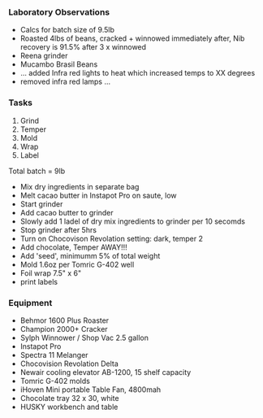 
### Laboratory Observations
- Calcs for batch size of 9.5lb
- Roasted 4lbs of beans, cracked + winnowed immediately after, Nib recovery is 91.5% after 3 x winnowed
- Reena grinder
- Mucambo Brasil Beans
- ... added Infra red lights to heat which increased temps to XX degrees
- removed infra red lamps ...


### Tasks
1. Grind
2. Temper
3. Mold
4. Wrap
5. Label

Total batch = 9lb
- Mix dry ingredients in separate bag
- Melt cacao butter in Instapot Pro on saute, low
- Start grinder 
- Add cacao butter to grinder 
- Slowly add 1 ladel of dry mix ingredients to grinder per 10 secomds 
- Stop grinder after 5hrs
- Turn on Chocovison Revolation setting: dark, temper 2
- Add chocolate, Temper AWAY!!!
- Add 'seed', minimumm 5% of total weight
- Mold 1.6oz per Tomric G-402 well
- Foil wrap 7.5" x 6" 
- print labels

### Equipment
- Behmor 1600 Plus Roaster
- Champion 2000+ Cracker
- Sylph Winnower / Shop Vac 2.5 gallon
- Instapot Pro
- Spectra 11 Melanger
- Chocovision Revolation Delta
- Newair cooling elevator AB-1200, 15 shelf capacity
- Tomric G-402 molds
- iHoven Mini portable Table Fan, 4800mah
- Chocolate tray 32 x 30, white
- HUSKY workbench and table

